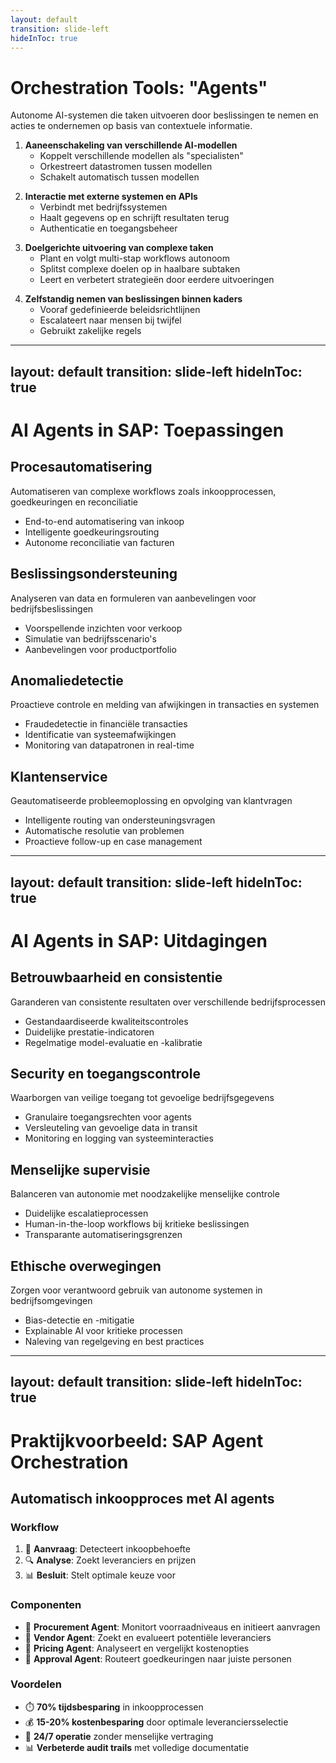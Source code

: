 ```yaml
---
layout: default
transition: slide-left
hideInToc: true
---
```


<!-- TODO: Info verdelen want het is te veel op een slide -->

# Orchestration Tools: "Agents"

Autonome AI-systemen die taken uitvoeren door beslissingen te nemen en acties te ondernemen op basis van contextuele informatie.
<div class="grid grid-cols-2 gap-6">
<div>

1. **Aaneenschakeling van verschillende AI-modellen**
   - Koppelt verschillende modellen als "specialisten"
   - Orkestreert datastromen tussen modellen
   - Schakelt automatisch tussen modellen

</div>
<div>

2. **Interactie met externe systemen en APIs**
   - Verbindt met bedrijfssystemen
   - Haalt gegevens op en schrijft resultaten terug
   - Authenticatie en toegangsbeheer

</div>
<div>

3. **Doelgerichte uitvoering van complexe taken**
   - Plant en volgt multi-stap workflows autonoom
   - Splitst complexe doelen op in haalbare subtaken
   - Leert en verbetert strategieën door eerdere uitvoeringen

</div>
<div>

4. **Zelfstandig nemen van beslissingen binnen kaders**
   - Vooraf gedefinieerde beleidsrichtlijnen
   - Escalateert naar mensen bij twijfel
   - Gebruikt zakelijke regels

</div>
</div>

---
layout: default
transition: slide-left
hideInToc: true
---

<!-- TODO: Info verdelen want het is te veel op een slide -->

# AI Agents in SAP: Toepassingen

<div class="grid grid-cols-2 gap-4">
<div>

  ## Procesautomatisering
  Automatiseren van complexe workflows zoals inkoopprocessen, goedkeuringen en reconciliatie

  - End-to-end automatisering van inkoop
  - Intelligente goedkeuringsrouting
  - Autonome reconciliatie van facturen
  
  ## Beslissingsondersteuning
  Analyseren van data en formuleren van aanbevelingen voor bedrijfsbeslissingen

  - Voorspellende inzichten voor verkoop
  - Simulatie van bedrijfsscenario's
  - Aanbevelingen voor productportfolio

</div>
  
<div>

  ## Anomaliedetectie
  Proactieve controle en melding van afwijkingen in transacties en systemen

  - Fraudedetectie in financiële transacties
  - Identificatie van systeemafwijkingen
  - Monitoring van datapatronen in real-time
  
  ## Klantenservice
  Geautomatiseerde probleemoplossing en opvolging van klantvragen

  - Intelligente routing van ondersteuningsvragen
  - Automatische resolutie van problemen
  - Proactieve follow-up en case management

</div>
</div>

---
layout: default
transition: slide-left
hideInToc: true
---

<!-- TODO: Info verdelen want het is te veel op een slide -->

# AI Agents in SAP: Uitdagingen

<div class="grid grid-cols-2 gap-4">
<div>

  ## Betrouwbaarheid en consistentie
  Garanderen van consistente resultaten over verschillende bedrijfsprocessen

  - Gestandaardiseerde kwaliteitscontroles
  - Duidelijke prestatie-indicatoren
  - Regelmatige model-evaluatie en -kalibratie
  
  ## Security en toegangscontrole
  Waarborgen van veilige toegang tot gevoelige bedrijfsgegevens

  - Granulaire toegangsrechten voor agents
  - Versleuteling van gevoelige data in transit
  - Monitoring en logging van systeeminteracties

</div>

<div>

  ## Menselijke supervisie
  Balanceren van autonomie met noodzakelijke menselijke controle

  - Duidelijke escalatieprocessen
  - Human-in-the-loop workflows bij kritieke beslissingen
  - Transparante automatiseringsgrenzen
  
  ## Ethische overwegingen
  Zorgen voor verantwoord gebruik van autonome systemen in bedrijfsomgevingen

  - Bias-detectie en -mitigatie
  - Explainable AI voor kritieke processen
  - Naleving van regelgeving en best practices

</div>
</div>

---
layout: default
transition: slide-left
hideInToc: true
---

<!-- TODO: Info verdelen want het is te veel op een slide -->
<!-- TODO: Stijl aanpassen zodat het bij de rest hoort -->

# Praktijkvoorbeeld: SAP Agent Orchestration

## Automatisch inkoopproces met AI agents

### Workflow
1. 📝 **Aanvraag**: Detecteert inkoopbehoefte
2. 🔍 **Analyse**: Zoekt leveranciers en prijzen
3. 📊 **Besluit**: Stelt optimale keuze voor

### Componenten
- 🔄 **Procurement Agent**: Monitort voorraadniveaus en initieert aanvragen
- 🔄 **Vendor Agent**: Zoekt en evalueert potentiële leveranciers
- 🔄 **Pricing Agent**: Analyseert en vergelijkt kostenopties
- 🔄 **Approval Agent**: Routeert goedkeuringen naar juiste personen

### Voordelen
- ⏱️ **70% tijdsbesparing** in inkoopprocessen
- 💰 **15-20% kostenbesparing** door optimale leveranciersselectie
- 🔄 **24/7 operatie** zonder menselijke vertraging
- 📊 **Verbeterde audit trails** met volledige documentatie
